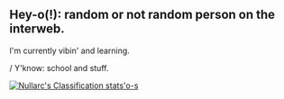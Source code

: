 ## Hey-o(!): random or not random person on the interweb.
I'm currently vibin' and learning.

  / Y'know: school and stuff.

[![Nullarc's Classification stats'o-s](https://github-readme-stats.vercel.app/api?username=SA-Nullarc&show_icons=true&theme=aura_dark&border_color=180,301712,302612,302112,301712,302612,302112,301712&bg_color=90,331F26,3A2824,331F26,251726)](https://github.com/SA-Nullarc/SA-Nullarc)

